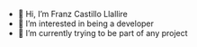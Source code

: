 - 👋 Hi, I’m Franz Castillo Llallire
- 👀 I’m interested in being a developer
- 🌱 I’m currently trying to be part of any project

<!---
Franzito/Franzito is a ✨ special ✨ repository because its `README.md` (this file) appears on your GitHub profile.
You can click the Preview link to take a look at your changes.
--->
